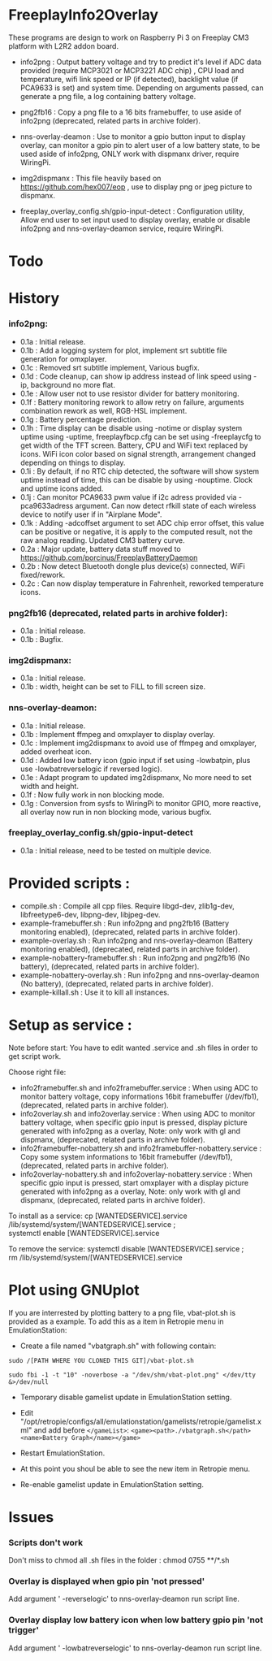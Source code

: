 # FreeplayInfo2Overlay

These programs are design to work on Raspberry Pi 3 on Freeplay CM3 platform with L2R2 addon board.

- info2png : Output battery voltage and try to predict it's level if ADC data provided (require MCP3021 or MCP3221 ADC chip) , CPU load and temperature, wifi link speed or IP (if detected), backlight value (if PCA9633 is set) and system time. Depending on arguments passed, can generate a png file, a log containing battery voltage.

- png2fb16 : Copy a png file to a 16 bits framebuffer, to use aside of info2png (deprecated, related parts in archive folder).

- nns-overlay-deamon : Use to monitor a gpio button input to display overlay, can monitor a gpio pin to alert user of a low battery state, to be used aside of info2png, ONLY work with dispmanx driver, require WiringPi.

- img2dispmanx : This file heavily based on https://github.com/hex007/eop , use to display png or jpeg picture to dispmanx.

- freeplay_overlay_config.sh/gpio-input-detect : Configuration utility, Allow end user to set input used to display overlay, enable or disable info2png and nns-overlay-deamon service, require WiringPi.


# Todo


# History
### info2png:
- 0.1a : Initial release.
- 0.1b : Add a logging system for plot, implement srt subtitle file generation for omxplayer.
- 0.1c : Removed srt subtitle implement, Various bugfix.
- 0.1d : Code cleanup, can show ip address instead of link speed using -ip, background no more flat.
- 0.1e : Allow user not to use resistor divider for battery monitoring.
- 0.1f : Battery monitoring rework to allow retry on failure, arguments combination rework as well, RGB-HSL implement.
- 0.1g : Battery percentage prediction.
- 0.1h : Time display can be disable using -notime or display system uptime using -uptime, freeplayfbcp.cfg can be set using -freeplaycfg to get width of the TFT screen. Battery, CPU and WiFi text replaced by icons. WiFi icon color based on signal strength, arrangement changed depending on things to display.
- 0.1i : By default, if no RTC chip detected, the software will show system uptime instead of time, this can be disable by using -nouptime. Clock and uptime icons added.
- 0.1j : Can monitor PCA9633 pwm value if i2c adress provided via -pca9633adress argument. Can now detect rfkill state of each wireless device to notify user if in "Airplane Mode".
- 0.1k : Adding -adcoffset argument to set ADC chip error offset, this value can be positive or negative, it is apply to the computed result, not the raw analog reading. Updated CM3 battery curve.
- 0.2a : Major update, battery data stuff moved to https://github.com/porcinus/FreeplayBatteryDaemon
- 0.2b : Now detect Bluetooth dongle plus device(s) connected, WiFi fixed/rework.
- 0.2c : Can now display temperature in Fahrenheit, reworked temperature icons.

### png2fb16 (deprecated, related parts in archive folder):
- 0.1a : Initial release.
- 0.1b : Bugfix.

### img2dispmanx:
- 0.1a : Initial release.
- 0.1b : width, height can be set to FILL to fill screen size.

### nns-overlay-deamon:
- 0.1a : Initial release.
- 0.1b : Implement ffmpeg and omxplayer to display overlay.
- 0.1c : Implement img2dispmanx to avoid use of ffmpeg and omxplayer, added overheat icon.
- 0.1d : Added low battery icon (gpio input if set using -lowbatpin, plus use -lowbatreverselogic if reversed logic).
- 0.1e : Adapt program to updated img2dispmanx, No more need to set width and height.
- 0.1f : Now fully work in non blocking mode.
- 0.1g : Conversion from sysfs to WiringPi to monitor GPIO, more reactive, all overlay now run in non blocking mode, various bugfix.

### freeplay_overlay_config.sh/gpio-input-detect
- 0.1a : Initial release, need to be tested on multiple device.


# Provided scripts :
- compile.sh : Compile all cpp files. Require libgd-dev, zlib1g-dev, libfreetype6-dev, libpng-dev, libjpeg-dev.
- example-framebuffer.sh : Run info2png and png2fb16 (Battery monitoring enabled), (deprecated, related parts in archive folder).
- example-overlay.sh : Run info2png and nns-overlay-deamon (Battery monitoring enabled), (deprecated, related parts in archive folder).
- example-nobattery-framebuffer.sh : Run info2png and png2fb16 (No battery), (deprecated, related parts in archive folder).
- example-nobattery-overlay.sh : Run info2png and nns-overlay-deamon (No battery), (deprecated, related parts in archive folder).
- example-killall.sh : Use it to kill all instances.

# Setup as service :
Note before start: You have to edit wanted .service and .sh files in order to get script work.

Choose right file: 
 - info2framebuffer.sh and info2framebuffer.service : When using ADC to monitor battery voltage, copy informations 16bit framebuffer (/dev/fb1), (deprecated, related parts in archive folder).
 - info2overlay.sh and info2overlay.service : When using ADC to monitor battery voltage, when specific gpio input is pressed, display picture generated with info2png as a overlay, Note: only work with gl and dispmanx, (deprecated, related parts in archive folder).
 - info2framebuffer-nobattery.sh and info2framebuffer-nobattery.service : Copy some system informations to 16bit framebuffer (/dev/fb1), (deprecated, related parts in archive folder).
 - info2overlay-nobattery.sh and info2overlay-nobattery.service : When specific gpio input is pressed, start omxplayer with a display picture generated with info2png as a overlay, Note: only work with gl and dispmanx, (deprecated, related parts in archive folder).

To install as a service:
cp [WANTEDSERVICE].service /lib/systemd/system/[WANTEDSERVICE].service ; \
systemctl enable [WANTEDSERVICE].service

To remove the service:
systemctl disable [WANTEDSERVICE].service ; \
rm /lib/systemd/system/[WANTEDSERVICE].service


# Plot using GNUplot
If you are interrested by plotting battery to a png file, vbat-plot.sh is provided as a example.
To add this as a item in Retropie menu in EmulationStation:
 - Create a file named "vbatgraph.sh" with following contain:
 
```sudo /[PATH WHERE YOU CLONED THIS GIT]/vbat-plot.sh```

```sudo fbi -1 -t "10" -noverbose -a "/dev/shm/vbat-plot.png" </dev/tty &>/dev/null```

 - Temporary disable gamelist update in EmulationStation setting.
 - Edit "/opt/retropie/configs/all/emulationstation/gamelists/retropie/gamelist.xml" and add before ```</gameList>```:
```<game><path>./vbatgraph.sh</path><name>Battery Graph</name></game>```

 - Restart EmulationStation.
 - At this point you shoul be able to see the new item in Retropie menu.
 - Re-enable gamelist update in EmulationStation setting.

# Issues
### Scripts don't work
Don't miss to chmod all .sh files in the folder : chmod 0755 **/*.sh

### Overlay is displayed when gpio pin 'not pressed'
Add argument ' -reverselogic' to nns-overlay-deamon run script line.

### Overlay display low battery icon when low battery gpio pin 'not trigger'
Add argument ' -lowbatreverselogic' to nns-overlay-deamon run script line.


